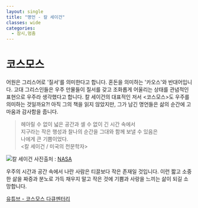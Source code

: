 ```yaml
---
layout: single
title: "명언 - 칼 세이건"
classes: wide
categories:
  - 잠시,멈춤
---  
```


# 코스모스  
어원은 그리스어로 '질서'를 의미한다고 합니다. 혼돈을 의미하는 '카오스'와 반대어입니다. 고대 그리스인들은 우주 만물들이 질서를 갖고 조화롭게 어울리는 상태를 관념적인 표현으로 우주라 생각했다고 합니다. 칼 세이건의 대표적인 저서 <코스모스>도 우주를 의미하는 것일까요?! 아직 그의 책을 읽지 않았지만, 그가 남긴 명언들은 삶의 순간에 고마움과 감사함을 줍니다.
  
  
> 헤아릴 수 없이 넓은 공간과 셀 수 없이 긴 시간 속에서  
> 지구라는 작은 행성과 찰나의 순간을 그대와 함께 보낼 수 있음은  
> 나에게  큰 기쁨이었다.  
> <칼 세이건 / 미국의 천문학자>  

![칼 세이건](https://solarsystem.nasa.gov/system/people/detail_images/660_270946main_CarlSagan_20080903-browse.jpg)
사진출처 : [NASA](https://solarsystem.nasa.gov/people/660/carl-sagan-1934-1996/)
  
우주의 시간과 공간 속에서 나란 사람은 티끌보다 작은 존재일 것입니다. 이런 짧고 소중한 삶을 짜증과 분노로 가득 채우지 말고 작은 것에 기쁨과 사랑을 느끼는 삶이 되길 소망합니다.


[유튜브 - 코스모스 다큐멘터리](https://youtu.be/x-KnsdKWNpQ)
